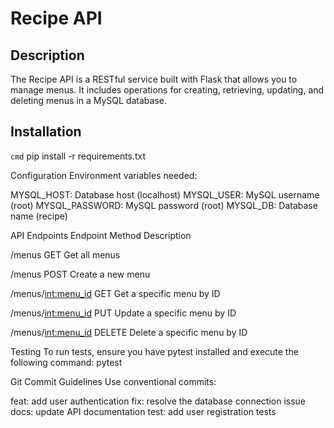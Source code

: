 # Recipe API

## Description
The Recipe API is a RESTful service built with Flask that allows you to manage menus. 
It includes operations for creating, retrieving, updating, and deleting menus in a MySQL database.

## Installation
```cmd```
pip install -r requirements.txt

Configuration
Environment variables needed:

MYSQL_HOST: Database host (localhost)
MYSQL_USER: MySQL username (root)
MYSQL_PASSWORD: MySQL password (root)
MYSQL_DB: Database name (recipe)

API Endpoints
Endpoint			            Method			     Description

/menus				            GET	  	         Get all menus

/menus				            POST	      	   Create a new menu

/menus/<int:menu_id>		  GET	             Get a specific menu by ID

/menus/<int:menu_id>		  PUT	             Update a specific menu by ID

/menus/<int:menu_id>	    DELETE	         Delete a specific menu by ID

Testing
To run tests, ensure you have pytest installed and execute the following command:
pytest


Git Commit Guidelines
Use conventional commits:

feat: add user authentication
fix: resolve the database connection issue
docs: update API documentation
test: add user registration tests



